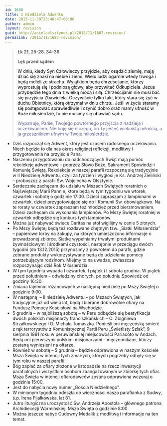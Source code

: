```yaml
---
id: 1688
title: I Niedziela Adwentu
date: 2015-11-30T23:48:47+00:00
author: admin
layout: revision
guid: http://anielaolsztynek.pl/2015/11/1687-revision/
permalink: /2015/11/1687-revision/
---
```

> **Łk 21, 25-28. 34-36**
> 
> **Lęk przed sądem**
> 
> <span style="color: #000000;">W dniu, kiedy Syn Człowieczy przyjdzie, aby osądzić ziemię, mają dziać się znaki na niebie i ziemi. Wielu ludzi ogarnie wtedy trwoga i będą mdleli ze strachu. Wyjątkiem będą chrześcijanie, którzy wyprostują się i podniosą głowy, aby przywitać Odkupiciela. Jezus przybędzie tego dnia z wielką mocą i siłą. Chrześcijanin nie musi bać się przyjścia Zbawiciela. Oczywiście tylko taki, który stara się żyć w duchu Obietnicy, którą otrzymał w dniu chrztu. Jeśli w życiu staramy się postępować sprawiedliwie i czynić dobro oraz mamy ufność w Boże miłosierdzie, to nie musimy się obawiać sądu.</span>
> 
> <span style="color: #666699;">Wypatruję, Panie, Twojego powtórnego przyjścia z nadzieją i oczekiwaniem. Nie boję się niczego, bo Ty jesteś wiekuistą miłością, a ja grzesznikiem ufnym w Twoje miłosierdzie.</span>

  * Dziś rozpoczął się Adwent, który jest czasem radosnego oczekiwania. Niech będzie to dla nas okres religijnej refleksji, modlitwy i przygotowania na przyjście Pana.
  * Naszemu przygotowaniu do nadchodzących Świąt mają pomóc rekolekcje adwentowe &#8211; poprzez Słowo Boże, Sakrament Spowiedzi i Komunię Świętą. Rekolekcje w naszej parafii rozpoczną się tradycyjnie w II Niedzielę Adwentu, czyli za tydzień i wygłosi je Ks. Andrzej Zieliński &#8211; proboszcz z parafii Św. Wojciecha w Olsztynie.
  * Serdecznie zachęcam do udziału w Mszach Świętych roratnich o Najświętszej Marii Pannie, które będą w tym tygodniu we wtorek, czwartek i sobotę o godzinie 17:00. Dzieci zapraszam z lampionami w czwartek, dzieci przygotowujące się do I Komunii Św. obowiązkowo. Na te roraty w czwartek zapraszam też młodzież przed bierzmowaniem. Dzieci zachęcam do wykonania lampionów. Po Mszy Świętej roratniej w czwartek odbędzie się konkurs tych lampionów.
  * Można już nabywać świece Caritas na stół wigilijny w cenie 5 złotych.
  * Po Mszy Świętej będą też rozdawane chętnym tzw. &#8222;Siatki Miłosierdzia&#8221; &#8211; papierowe torby na zakupy, na których umieszczono informacje o prowadzonej zbiórce. Siatkę wypełniamy trwałymi produktami żywnościowymi i środkami czystości, następnie w przeciągu dwóch tygodni (do 13.12.2015) przynosimy z powrotem do parafii, gdzie zebrane produkty wykorzystywane będą do udzielenia pomocy potrzebującym rodzinom. Miejmy to na uwadze, zwłaszcza rozpoczynając dziś Rok Miłosierdzia.
  * W tym tygodniu wypada I czwartek, I piątek i I sobota grudnia. W piątek przed południem &#8211; odwiedziny chorych, po południu Spowiedź od godziny 16:30.
  * Zmiana tajemnic różańcowych w następną niedzielę po Mszy Świętej o godzinie 9:00.
  * W następną  &#8211; II niedzielę Adwentu &#8211; po Mszach Świętych, jak tradycyjnie już od wielu lat, będą zbierane dobrowolne ofiary na Fundusz Pomocy Kościołowi na Wschodzie.
  * 5 grudnia &#8211; w najbliższą sobotę &#8211; w Peru odbędzie się beatyfikacja dwóch polskich misjonarzy franciszkańskich &#8211; O. Zbigniewa Strzałkowskiego i O. Michała Tomaszka. Ponieśli oni męczeńską śmierć z rąk terrorystów z Komunistycznej Partii Peru &#8222;Świetlisty Szlak&#8221;, 9 sierpnia 1991 roku w peruwiańskiej miejscowości Pariacoto w Andach. Będą oni pierwszymi polskimi misjonarzami &#8211; męczennikami, którzy zostaną wyniesieni na ołtarze.
  * Również w sobotę &#8211; 5 grudnia &#8211; będzie odprawiona w naszym kościele Msza Święta w intencji tych zmarłych, których pogrzeby odbyły się w tym roku w naszej parafii.
  * Bóg zapłać za ofiary złożone w listopadzie na rzecz inwestycji parafialnych i wszystkim osobom zaangażowanym w zbiórkę tych ofiar. Msza Święta w intencji ofiarodawców została odprawiona wczoraj o godzinie 15:00.
  * Jest do nabycia nowy numer &#8222;Gościa Niedzielnego&#8221;.
  * W minionym tygodniu odeszła do wieczności nasza parafianka z Sudwy, ś.p. Irena Fijałkowska, lat 81.
  * Jutro liturgiczna uroczystość Św. Andrzeja Apostoła &#8211; głównego patrona Archidiecezji Warmińskiej. Msza Święta o godzinie 8:00.
  * Można jeszcze nabyć Cudowny Medalik z modlitwą i informacje na ten temat.